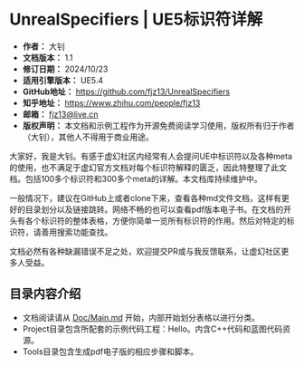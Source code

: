 # UnrealSpecifiers | UE5标识符详解

- **作者：** 大钊
- **文档版本：** 1.1
- **修订日期：** 2024/10/23
- **适用引擎版本：** UE5.4
- **GitHub地址：** https://github.com/fjz13/UnrealSpecifiers
- **知乎地址：** https://www.zhihu.com/people/fjz13
- **邮箱：** fjz13@live.cn
- **版权声明：** 本文档和示例工程作为开源免费阅读学习使用，版权所有归于作者（大钊），其他人不得用于商业用途。

大家好，我是大钊。有感于虚幻社区内经常有人会提问UE中标识符以及各种meta的使用，也不满足于虚幻官方文档对每个标识符解释的匮乏，因此特整理了此文档。包括100多个标识符和300多个meta的详解。本文档库持续维护中。

一般情况下，建议在GitHub上或者clone下来，查看各种md文件文档，这样有更好的目录划分以及链接跳转。网络不畅的也可以查看pdf版本电子书。在文档的开头有各个标识符的整体表格，方便你简单一览所有标识符的作用。然后对特定的标识符，请善用搜索功能查找。

文档必然有各种缺漏错误不足之处，欢迎提交PR或与我反馈联系，让虚幻社区更多人受益。

## 目录内容介绍

- 文档阅读请从 [Doc/Main.md](Doc/Main.md) 开始，内部开始划分表格以进行分类。
- Project目录包含所配套的示例代码工程：Hello。内含C++代码和蓝图代码资源。
- Tools目录包含生成pdf电子版的相应步骤和脚本。